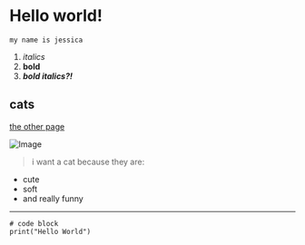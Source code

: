 # Hello world!

`my name is jessica`

1. *italics*
2. **bold**
3. ***bold italics?!***

## cats

[the other page](https://qujessica2048.github.io/cse15l-lab-reports/rando.html)

![Image](https://coleandmarmalade.com/wp-content/uploads/2022/01/Bean-Beautynthebean-sassy.jpg)

> i want a cat because they are:
* cute
* soft
* and really funny

---
```
# code block
print("Hello World")
```
